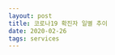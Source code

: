 ```yaml
---
layout: post
title: 코로나19 확진자 일별 추이
date: 2020-02-26
tags: services
---
```


<canvas id="myChart"></canvas>

<script>
require(['init'], (initTest) => {
  require(['jquery', '/assets/vendor/Chart.bundle.min.js'], function(jquery, Chart){
    $(document).ready(function(){
      let ctx = document.getElementById('myChart').getContext('2d');

      const COL_COUNT = 4;

      const INDEX_DATE = 0;
      const INDEX_COUNT = 1;
      const INDEX_TYPE = 2;
      const INDEX_DESC = 3;

      const DOMESTIC = '국내확진자';
      const SEOUL = '서울';
      const BUSAN = '부산';
      const DAEGU = '대구';
      const GYEONBUK = '경북';

      const covid19 = [
        ['2020-01-27', '4', DOMESTIC, '오전, 질병관리본부'],
        ['2020-02-01', '12', DOMESTIC, '09시, 질병관리본부'],
        ['2020-02-02', '15', DOMESTIC, '09시, 질병관리본부'],
        ['2020-02-09', '25', DOMESTIC, '09시, 질병관리본부'],
        ['2020-02-17', '30', DOMESTIC, '09시, 질병관리본부'],
      	['2020-02-18', '31', DOMESTIC, '09시, 질병관리본부'],
        ['2020-02-20', '104', DOMESTIC, '16시, 질병관리본부'],
        ['2020-02-21', '156', DOMESTIC, '09시, 질병관리본부'],
        ['2020-02-22', '433', DOMESTIC, '16시, 질병관리본부'],
        ['2020-02-23', '602', DOMESTIC, '16시, 질병관리본부'],
        ['2020-02-24', '763', DOMESTIC, '09시, 질병관리본부'],
        ['2020-02-25', '893', DOMESTIC, '09시, 중앙방역대책본부'],
      	['2020-02-26', '1146', DOMESTIC, '09시, 질병관리본부'],

        ['2020-02-25', '33', SEOUL, '16시, 질병관리본부'],
        ['2020-02-25', '43', BUSAN, '16시, 질병관리본부'],
        ['2020-02-25', '541', DAEGU, '16시, 질병관리본부'],
        ['2020-02-25', '240', GYEONBUK, '16시, 질병관리본부'],
      ];
      let chart = new Chart(ctx, {
          // The type of chart we want to create
          type: 'line',

          // The data for our dataset
          data: {
              labels:
                covid19
                .map(d => d[INDEX_DATE])
                .reduce((unique, item) => unique.includes(item)? unique:[...unique, item], []),
              datasets: [
                {
                    label: DOMESTIC,
                    backgroundColor: 'rgba(0, 0, 0, 0.0)',
                    borderColor: 'rgba(235, 64, 52, 0.3)',
                    data:
                      covid19
                      .filter(d => d[INDEX_TYPE] == DOMESTIC)
                      .map(d => d[INDEX_COUNT]),
                },
                {
                    label: SEOUL,
                    backgroundColor: 'rgba(0, 0, 0, 0.0)',
                    borderColor: 'rgba(235, 164, 52, 0.3)',
                    data:
                      covid19
                      .filter(d => d[INDEX_TYPE] == SEOUL)
                      .map(d => d[INDEX_COUNT]),
                },
                {
                    label: BUSAN,
                    backgroundColor: 'rgba(0, 0, 0, 0.0)',
                    borderColor: 'rgba(235, 220, 52, 0.3)',
                    data:
                      covid19
                      .filter(d => d[INDEX_TYPE] == BUSAN)
                      .map(d => d[INDEX_COUNT]),
                },
                {
                    label: DAEGU,
                    backgroundColor: 'rgba(0, 0, 0, 0.0)',
                    borderColor: 'rgba(168, 235, 52, 0.3)',
                    data:
                      covid19
                      .filter(d => d[INDEX_TYPE] == DAEGU)
                      .map(d => d[INDEX_COUNT]),
                },
                {
                    label: GYEONBUK,
                    backgroundColor: 'rgba(0, 0, 0, 0.0)',
                    borderColor: 'rgba(52, 165, 235, 0.3)',
                    data:
                      covid19
                      .filter(d => d[INDEX_TYPE] == GYEONBUK)
                      .map(d => d[INDEX_COUNT]),
                },
              ]
          },

          // Configuration options go here
          options: {}
      });
    });//end of document ready
  });//end of chartjs
});//end of init
</script>

